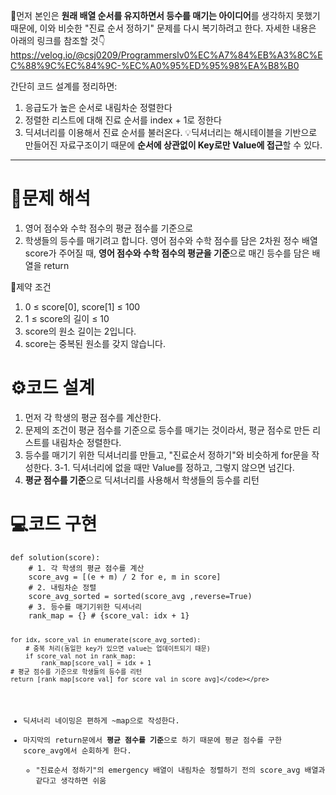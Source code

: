 <p>📢먼저 본인은 <strong>원래 배열 순서를 유지하면서 등수를 매기는 아이디어</strong>를 생각하지 못했기 때문에, 이와 비슷한 &quot;진료 순서 정하기&quot; 문제를 다시 복기하려고 한다.
자세한 내용은 아래의 링크를 참조할 것👇
<a href="https://velog.io/@csj0209/Programmerslv0%EC%A7%84%EB%A3%8C%EC%88%9C%EC%84%9C-%EC%A0%95%ED%95%98%EA%B8%B0">https://velog.io/@csj0209/Programmerslv0%EC%A7%84%EB%A3%8C%EC%88%9C%EC%84%9C-%EC%A0%95%ED%95%98%EA%B8%B0</a></p>
<p>간단히 코드 설계를 정리하면:</p>
<ol>
<li>응급도가 높은 순서로 내림차순 정렬한다</li>
<li>정렬한 리스트에 대해 진료 순서를 index + 1로 정한다</li>
<li>딕셔너리를 이용해서 진료 순서를 불러온다.
💡딕셔너리는 해시테이블을 기반으로 만들어진 자료구조이기 때문에 <strong>순서에 상관없이 Key로만 Value에 접근</strong>할 수 있다.</li>
</ol>
<hr />
<h1 id="📜문제-해석">📜문제 해석</h1>
<ol>
<li>영어 점수와 수학 점수의 평균 점수를 기준으로 </li>
<li>학생들의 등수를 매기려고 합니다.
영어 점수와 수학 점수를 담은 2차원 정수 배열 score가 주어질 때, <strong>영어 점수와 수학 점수의 평균을 기준</strong>으로 매긴 등수를 담은 배열을 return</li>
</ol>
<p>🚧제약 조건</p>
<ol>
<li>0 ≤ score[0], score[1] ≤ 100</li>
<li>1 ≤ score의 길이 ≤ 10</li>
<li>score의 원소 길이는 2입니다.</li>
<li>score는 중복된 원소를 갖지 않습니다.</li>
</ol>
<h1 id="⚙️코드-설계">⚙️코드 설계</h1>
<ol>
<li>먼저 각 학생의 평균 점수를 계산한다.</li>
<li>문제의 조건이 평균 점수를 기준으로 등수를 매기는 것이라서, 평균 점수로 만든 리스트를 내림차순 정렬한다.</li>
<li>등수를 매기기 위한 딕셔너리를 만들고, &quot;진료순서 정하기&quot;와 비슷하게 for문을 작성한다.
3-1. 딕셔너리에 없을 때만 Value를 정하고, 그렇지 않으면 넘긴다.</li>
<li><strong>평균 점수를 기준</strong>으로 딕셔너리를 사용해서 학생들의 등수를 리턴</li>
</ol>
<h1 id="💻코드-구현">💻코드 구현</h1>
<pre><code class="language-python">def solution(score):
    # 1. 각 학생의 평균 점수를 계산
    score_avg = [(e + m) / 2 for e, m in score]
    # 2. 내림차순 정렬
    score_avg_sorted = sorted(score_avg ,reverse=True)
    # 3. 등수를 매기기위한 딕셔너리
    rank_map = {} # {score_val: idx + 1}

    for idx, score_val in enumerate(score_avg_sorted):
        # 중복 처리(동일한 key가 있으면 value는 업데이트되기 때문)
        if score_val not in rank_map:
            rank_map[score_val] = idx + 1
    # 평균 점수를 기준으로 학생들의 등수를 리턴
    return [rank_map[score_val] for score_val in score_avg]</code></pre>
<ul>
<li>딕셔너리 네이밍은 편하게 ~map으로 작성한다.</li>
<li>마지막의 return문에서 <strong>평균 점수를 기준</strong>으로 하기 때문에 평균 점수를 구한 score_avg에서 순회하게 한다.<ul>
<li>&quot;진료순서 정하기&quot;의 emergency 배열이 내림차순 정렬하기 전의 score_avg 배열과 같다고 생각하면 쉬움</li>
</ul>
</li>
</ul>